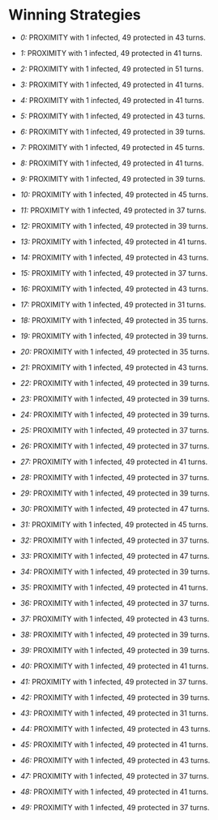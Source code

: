 # Winning Strategies

* _0:_ PROXIMITY with 1 infected, 49 protected in 43 turns.


* _1:_ PROXIMITY with 1 infected, 49 protected in 41 turns.


* _2:_ PROXIMITY with 1 infected, 49 protected in 51 turns.


* _3:_ PROXIMITY with 1 infected, 49 protected in 41 turns.


* _4:_ PROXIMITY with 1 infected, 49 protected in 41 turns.


* _5:_ PROXIMITY with 1 infected, 49 protected in 43 turns.


* _6:_ PROXIMITY with 1 infected, 49 protected in 39 turns.


* _7:_ PROXIMITY with 1 infected, 49 protected in 45 turns.


* _8:_ PROXIMITY with 1 infected, 49 protected in 41 turns.


* _9:_ PROXIMITY with 1 infected, 49 protected in 39 turns.


* _10:_ PROXIMITY with 1 infected, 49 protected in 45 turns.


* _11:_ PROXIMITY with 1 infected, 49 protected in 37 turns.


* _12:_ PROXIMITY with 1 infected, 49 protected in 39 turns.


* _13:_ PROXIMITY with 1 infected, 49 protected in 41 turns.


* _14:_ PROXIMITY with 1 infected, 49 protected in 43 turns.


* _15:_ PROXIMITY with 1 infected, 49 protected in 37 turns.


* _16:_ PROXIMITY with 1 infected, 49 protected in 43 turns.


* _17:_ PROXIMITY with 1 infected, 49 protected in 31 turns.


* _18:_ PROXIMITY with 1 infected, 49 protected in 35 turns.


* _19:_ PROXIMITY with 1 infected, 49 protected in 39 turns.


* _20:_ PROXIMITY with 1 infected, 49 protected in 35 turns.


* _21:_ PROXIMITY with 1 infected, 49 protected in 43 turns.


* _22:_ PROXIMITY with 1 infected, 49 protected in 39 turns.


* _23:_ PROXIMITY with 1 infected, 49 protected in 39 turns.


* _24:_ PROXIMITY with 1 infected, 49 protected in 39 turns.


* _25:_ PROXIMITY with 1 infected, 49 protected in 37 turns.


* _26:_ PROXIMITY with 1 infected, 49 protected in 37 turns.


* _27:_ PROXIMITY with 1 infected, 49 protected in 41 turns.


* _28:_ PROXIMITY with 1 infected, 49 protected in 37 turns.


* _29:_ PROXIMITY with 1 infected, 49 protected in 39 turns.


* _30:_ PROXIMITY with 1 infected, 49 protected in 47 turns.


* _31:_ PROXIMITY with 1 infected, 49 protected in 45 turns.


* _32:_ PROXIMITY with 1 infected, 49 protected in 37 turns.


* _33:_ PROXIMITY with 1 infected, 49 protected in 47 turns.


* _34:_ PROXIMITY with 1 infected, 49 protected in 39 turns.


* _35:_ PROXIMITY with 1 infected, 49 protected in 41 turns.


* _36:_ PROXIMITY with 1 infected, 49 protected in 37 turns.


* _37:_ PROXIMITY with 1 infected, 49 protected in 43 turns.


* _38:_ PROXIMITY with 1 infected, 49 protected in 39 turns.


* _39:_ PROXIMITY with 1 infected, 49 protected in 39 turns.


* _40:_ PROXIMITY with 1 infected, 49 protected in 41 turns.


* _41:_ PROXIMITY with 1 infected, 49 protected in 37 turns.


* _42:_ PROXIMITY with 1 infected, 49 protected in 39 turns.


* _43:_ PROXIMITY with 1 infected, 49 protected in 31 turns.


* _44:_ PROXIMITY with 1 infected, 49 protected in 43 turns.


* _45:_ PROXIMITY with 1 infected, 49 protected in 41 turns.


* _46:_ PROXIMITY with 1 infected, 49 protected in 43 turns.


* _47:_ PROXIMITY with 1 infected, 49 protected in 37 turns.


* _48:_ PROXIMITY with 1 infected, 49 protected in 41 turns.


* _49:_ PROXIMITY with 1 infected, 49 protected in 37 turns.


